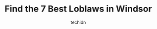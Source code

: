 ---
layout: ampstory
image: https://i0.wp.com/www.auto.or.id/wp-content/uploads/2023/06/loblaw-pharmacy-0-windsor-1686324491.jpeg?resize=640,853
author: techidn
featured: false
description: Windsor, Ontario, Canada is a haven for Loblaws enthusiasts, boasting an impressive array of 7 top-notch establishments. Whether youre a seasoned connoisseur or simply curious to explore th
title: Find the 7 Best Loblaws in Windsor
cover:
   title: Find the 7 Best Loblaws in Windsor
   subtitle: AUTO.OR.ID
   background: https://www.auto.or.id/wp-content/uploads/2023/06/loblaw-pharmacy-0-windsor-1686324491.jpeg

pages: 
 - layout: thirds
   top: <h1>#1 Real Canadian Superstore Walker Road</h1>
   bottom: "<p>We were visiting Detroit and stopped here when we came back to Toronto. Big store. Tons of choices. Lots of great deals. The produce are great quality too. The meat are g</p>"
   background: https://www.auto.or.id/wp-content/uploads/2023/06/loblaw-pharmacy-1-windsor-1686324492.jpeg
   backgroundblur: true
 - layout: thirds
   top: <h1>#2 Loblaw Pharmacy</h1>
   bottom: "<p>7201 Tecumseh Rd E, Windsor, ON N8T 3K4, Canada</p>"
   background: https://images.unsplash.com/photo-1639927671345-157606d5ac2e?ixlib=rb-4.0.3&ixid=MnwxMjA3fDB8MHxwaG90by1wYWdlfHx8fGVufDB8fHx8&auto=format&fit=crop&w=640&h=853&q=80
   cta:
      link: https://www.auto.or.id/find-the-7-best-loblaws-in-windsor/
      text: Find the 7 Best Loblaws in Windsor
 - layout: thirds
   top: <h1>#3 Loblaw Pharmacy</h1>
   bottom: "<p>400 Manning Rd, Tecumseh, ON N8N 4Z4, Canada</p>"
   background: https://images.unsplash.com/photo-1596209716749-aee52a95737c?ixlib=rb-4.0.3&ixid=MnwxMjA3fDB8MHxwaG90by1wYWdlfHx8fGVufDB8fHx8&auto=format&fit=crop&w=640&h=853&q=80
   cta:
      link: https://www.auto.or.id/find-the-7-best-loblaws-in-windsor/
      text: Find the 7 Best Loblaws in Windsor
 - layout: thirds
   top: <h1>#4 Loblaw Pharmacy</h1>
   bottom: "<p>4371 Walker Rd, Windsor, ON N8W 3T6, Canada</p>"
   background: https://images.unsplash.com/photo-1623564493084-50c8274cf115?ixlib=rb-4.0.3&ixid=MnwxMjA3fDB8MHxwaG90by1wYWdlfHx8fGVufDB8fHx8&auto=format&fit=crop&w=640&h=853&q=80
   cta:
      link: https://www.auto.or.id/find-the-7-best-loblaws-in-windsor/
      text: Find the 7 Best Loblaws in Windsor
 - layout: thirds
   top: <h1>#5 Loblaw Pharmacy</h1>
   bottom: "<p>2430 Dougall Ave, Windsor, ON N8X 1T2, Canada</p>"
   background: https://images.unsplash.com/photo-1632956557796-6868d5ecc6d2?ixlib=rb-4.0.3&ixid=MnwxMjA3fDB8MHxwaG90by1wYWdlfHx8fGVufDB8fHx8&auto=format&fit=crop&w=640&h=853&q=80
   cta:
      link: https://www.auto.or.id/find-the-7-best-loblaws-in-windsor/
      text: Find the 7 Best Loblaws in Windsor
 - layout: thirds
   top: <h1>#6 Loblaw Pharmacy</h1>
   bottom: "<p>5890 Malden Rd, Windsor, ON N9H 1S4, Canada</p>"
   background: https://images.unsplash.com/photo-1511919884226-fd3cad34687c?ixlib=rb-4.0.3&ixid=MnwxMjA3fDB8MHxwaG90by1wYWdlfHx8fGVufDB8fHx8&auto=format&fit=crop&w=640&h=853&q=80
   cta:
      link: https://www.auto.or.id/find-the-7-best-loblaws-in-windsor/
      text: Find the 7 Best Loblaws in Windsor

 - layout: thirds
   middle: Continue reading...
   background: https://images.unsplash.com/photo-1571224237891-bfb45fcf0920?ixlib=rb-4.0.3&ixid=MnwxMjA3fDB8MHxwaG90by1wYWdlfHx8fGVufDB8fHx8&auto=format&fit=crop&w=640&h=853&q=80
   cta:
      link: https://www.auto.or.id/find-the-7-best-loblaws-in-windsor/
      text: Find the 7 Best Loblaws in Windsor

---